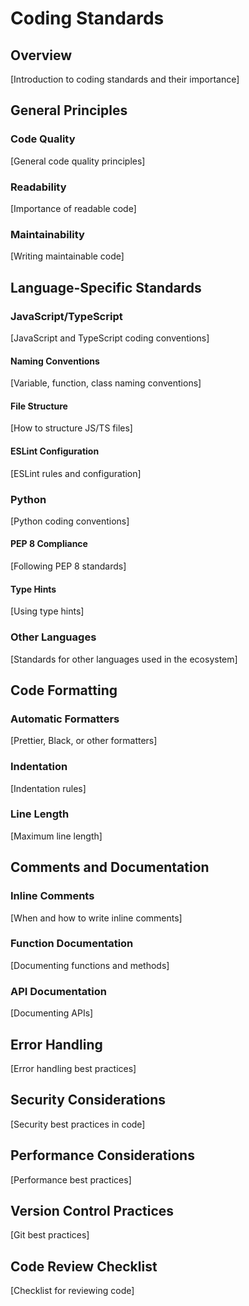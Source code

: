 # Coding Standards

## Overview
[Introduction to coding standards and their importance]

## General Principles

### Code Quality
[General code quality principles]

### Readability
[Importance of readable code]

### Maintainability
[Writing maintainable code]

## Language-Specific Standards

### JavaScript/TypeScript
[JavaScript and TypeScript coding conventions]

#### Naming Conventions
[Variable, function, class naming conventions]

#### File Structure
[How to structure JS/TS files]

#### ESLint Configuration
[ESLint rules and configuration]

### Python
[Python coding conventions]

#### PEP 8 Compliance
[Following PEP 8 standards]

#### Type Hints
[Using type hints]

### Other Languages
[Standards for other languages used in the ecosystem]

## Code Formatting

### Automatic Formatters
[Prettier, Black, or other formatters]

### Indentation
[Indentation rules]

### Line Length
[Maximum line length]

## Comments and Documentation

### Inline Comments
[When and how to write inline comments]

### Function Documentation
[Documenting functions and methods]

### API Documentation
[Documenting APIs]

## Error Handling
[Error handling best practices]

## Security Considerations
[Security best practices in code]

## Performance Considerations
[Performance best practices]

## Version Control Practices
[Git best practices]

## Code Review Checklist
[Checklist for reviewing code]
